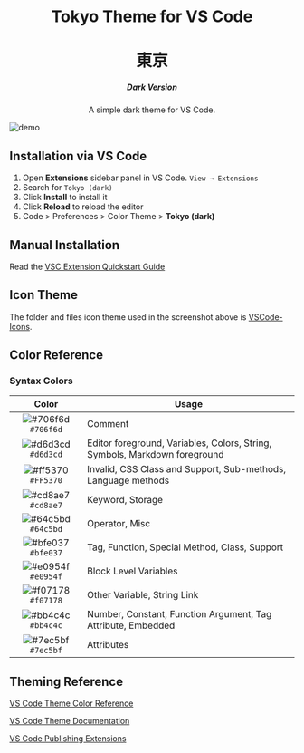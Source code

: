 <!-- <p align="center">
  <img alt="Tokyo Logo" src="https://raw.githubusercontent.com/Salah-Akil/darkreader-vscode-dark/master/images/logo.png" width="100" />
</p> -->
<h1 align="center">
  Tokyo Theme for VS Code
</h1>
<h1 align="center">東京</h1>
<h5 align="center">
  Dark Version
</h5>
<p align="center">
  A simple dark theme for VS Code.
</p>

![demo](https://github.com/Salah-Akil/tokyo-vscode-dark/blob/master/images/vscode.png?raw=true)

## Installation via VS Code

1. Open **Extensions** sidebar panel in VS Code. `View → Extensions`
2. Search for `Tokyo (dark)`
3. Click **Install** to install it
4. Click **Reload** to reload the editor
5. Code > Preferences > Color Theme > **Tokyo (dark)**

## Manual Installation

Read the [VSC Extension Quickstart Guide](https://github.com/Salah-Akil/darkreader-vscode-dark/blob/master/vsc-extension-quickstart.md)

## Icon Theme

The folder and files icon theme used in the screenshot above is [VSCode-Icons](https://marketplace.visualstudio.com/items?itemName=vscode-icons-team.vscode-icons).

## Color Reference

### Syntax Colors

|                               Color                                | Usage                                           |
| :----------------------------------------------------------------: | ----------------------------------------------- |
| ![#706f6d](https://via.placeholder.com/10/706f6d?text=+) `#706f6d` | Comment          |
| ![#d6d3cd](https://via.placeholder.com/10/d6d3cd?text=+) `#d6d3cd` | Editor foreground, Variables, Colors, String, Symbols, Markdown foreground         |
| ![#ff5370](https://via.placeholder.com/10/ff5370?text=+) `#FF5370` | Invalid, CSS Class and Support, Sub-methods, Language methods                          |
| ![#cd8ae7](https://via.placeholder.com/10/cd8ae7?text=+) `#cd8ae7` | Keyword, Storage                       |
| ![#64c5bd](https://via.placeholder.com/10/64c5bd?text=+) `#64c5bd` | Operator, Misc |
| ![#bfe037](https://via.placeholder.com/10/bfe037?text=+) `#bfe037` | Tag, Function, Special Method, Class, Support                 |
| ![#e0954f](https://via.placeholder.com/10/e0954f?text=+) `#e0954f` | Block Level Variables                 |
| ![#f07178](https://via.placeholder.com/10/f07178?text=+) `#f07178` | Other Variable, String Link                 |
| ![#bb4c4c](https://via.placeholder.com/10/bb4c4c?text=+) `#bb4c4c` | Number, Constant, Function Argument, Tag Attribute, Embedded                 |
| ![#7ec5bf](https://via.placeholder.com/10/7ec5bf?text=+) `#7ec5bf` | Attributes                |


## Theming Reference

[VS Code Theme Color Reference](https://code.visualstudio.com/docs/getstarted/theme-color-reference)

[VS Code Theme Documentation](https://code.visualstudio.com/docs/extensions/themes-snippets-colorizers)

[VS Code Publishing Extensions](https://code.visualstudio.com/docs/extensions/publish-extension)
